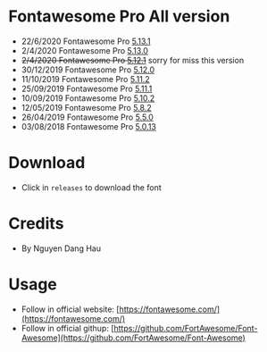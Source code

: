 # Fontawesome Pro All version
- 22/6/2020 Fontawesome Pro [5.13.1](https://github.com/ngdanghau/fontawesome-pro/releases/tag/5.13.1)
- 2/4/2020 Fontawesome Pro [5.13.0](https://github.com/ngdanghau/fontawesome-pro/releases/tag/5.13.0)
- ~~2/4/2020 Fontawesome Pro [5.12.1](https://github.com/ngdanghau/fontawesome-pro/releases/tag/5.12.1)~~ sorry for miss this version
- 30/12/2019 Fontawesome Pro [5.12.0](https://github.com/ngdanghau/fontawesome-pro/releases/tag/5.12.0)
- 11/10/2019 Fontawesome Pro [5.11.2](https://github.com/ngdanghau/fontawesome-pro/releases/tag/5.11.2)
- 25/09/2019 Fontawesome Pro [5.11.1](https://github.com/ngdanghau/fontawesome-pro/releases/tag/5.11.1)
- 10/09/2019 Fontawesome Pro [5.10.2](https://github.com/ngdanghau/fontawesome-pro/releases/tag/5.10.2)
- 12/05/2019 Fontawesome Pro [5.8.2](https://github.com/ngdanghau/fontawesome-pro/releases/tag/5.8.2)
- 26/04/2019 Fontawesome Pro [5.5.0](https://github.com/ngdanghau/fontawesome-pro/releases/tag/5.5.0)
- 03/08/2018 Fontawesome Pro [5.0.13](https://github.com/ngdanghau/fontawesome-pro/releases/tag/5.0.13)

# Download
- Click in <code>releases</code> to download the font

# Credits
- By Nguyen Dang Hau

# Usage
- Follow in official website: [https://fontawesome.com/](https://fontawesome.com/)
- Follow in official githup: [https://github.com/FortAwesome/Font-Awesome](https://github.com/FortAwesome/Font-Awesome)
